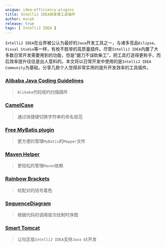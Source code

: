 ```yaml
---
unique: idea-efficiency-plugins
title: IntelliJ IDEA效率类工具插件
author: murph
release: true
tags: [ IntelliJ IDEA ]
---
```


`IntelliJ IDEA`在业界被公认为最好的`Java`开发工具之一，与诸多竞品`Eclipse`、`Visual Studio`等一样，有枚不胜举的高质量插件。尽管`IntelliJ IDEA`内置了大多数日常开发需要用到的功能，但是“磨刀不误砍柴工”，把工具打造得更称手，而后效率提升往往是出人意料的。本文将以日常开发中使用的是`IntelliJ IDEA Community`为基础，分享几款个人觉得非常实用的提升开发效率的工具插件。

<!-- more -->

### [Alibaba Java Coding Guidelines](https://plugins.jetbrains.com/plugin/10046-alibaba-java-coding-guidelines/)

> `Alibaba`代码规约扫描插件

### [CamelCase](https://plugins.jetbrains.com/plugin/7160-camelcase/)

> 通过快捷键切换字符串的命名规范

### [Free MyBatis plugin](https://plugins.jetbrains.com/plugin/8321-free-mybatis-plugin/)

> 更方便的管理`MyBatis`的`Mapper`文件

### [Maven Helper](https://plugins.jetbrains.com/plugin/7179-maven-helper/)

> 更轻松的管理`Maven`依赖

### [Rainbow Brackets](https://plugins.jetbrains.com/plugin/10080-rainbow-brackets/)

> 给配对的括号着色

### [SequenceDiagram](https://plugins.jetbrains.com/plugin/8286-sequencediagram/)

> 根据代码的调用层次绘制时序图

### [Smart Tomcat](https://plugins.jetbrains.com/plugin/9492-smart-tomcat/)

> 让社区版`IntelliJ IDEA`支持`Java EE`开发